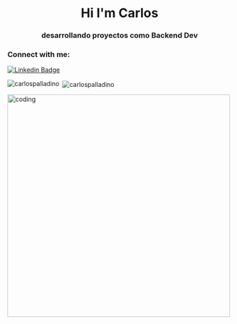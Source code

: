 <h1 align="center"> Hi I'm Carlos</h1>
<h3 align="center"> desarrollando  proyectos como  Backend Dev</h3>



<h3 align="left">Connect with me:</h3>

[![Linkedin Badge](https://img.shields.io/badge/-Carlos%20Palladino-0072b1?style=flat&logo=Linkedin&logoColor=white)](https://www.linkedin.com/in/carlos-ezequiel-palladino-torres-5a945a232/ "Connect on LinkedIn")



<p><img align="left" src="https://github-readme-stats.vercel.app/api/top-langs?username=carlospalladino&show_icons=true&locale=en&layout=compact" alt="carlospalladino" /></p>

<p>&nbsp;<img align="center" src="https://github-readme-stats.vercel.app/api?username=carlospalladino&show_icons=true&locale=en" alt="carlospalladino" /></p>
<img aling="center" alt="coding" width="500" src="https://media.giphy.com/media/jTNG3RF6EwbkpD4LZx/giphy.gif">

